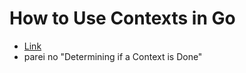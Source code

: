 # How to Use Contexts in Go
 - [Link](https://www.digitalocean.com/community/tutorials/how-to-use-contexts-in-go)
 - parei no "Determining if a Context is Done"